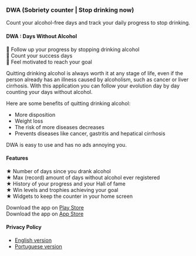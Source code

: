 ### DWA (Sobriety counter | Stop drinking now)

Count your alcohol-free days and track your daily progress to stop drinking. 

#### DWA : Days Without Alcohol

🎯 Follow up your progress by stopping drinking alcohol  
💪 Count your success days  
🙌 Feel motivated to reach your goal  

Quitting drinking alcohol is always worth it at any stage of life, even if the person already has an illness caused by alcoholism, such as cancer or liver cirrhosis. With this application you can follow your evolution day by day counting your days without alcohol.  

Here are some benefits of quitting drinking alcohol:  

 - More disposition  
 - Weight loss  
 - The risk of more diseases decreases  
 - Prevents diseases like cancer, gastritis and hepatical cirrhosis  

DWA is easy to use and has no ads annoying you.  

#### Features  

 ★ Number of days since you drank alcohol  
 ★ Max (record) amount of days without alcohol ever registered  
 ★ History of your progress and your Hall of fame   
 ★ Win levels and trophies achieving your goal  
 ★ Widgets to keep the counter in your home screen  

Download the app on [Play Store](https://play.google.com/store/apps/details?id=tech.tcsolution.dwa)  
Download the app on [App Store](https://apps.apple.com/br/app/dwa-contador-de-dias-sóbrio/id1544809068)  

#### Privacy Policy

* [English version](../privacyPolicy/privacy_policy-en.md)  
* [Portuguese version](../privacyPolicy/privacy_policy-pt.md)  